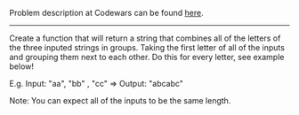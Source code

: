 Problem description at Codewars can be found
[here](https://www.codewars.com/kata/5704aea738428f4d30000914/train/python).

-------------

Create a function that will return a string that combines all of the letters of the three inputed
strings in groups. Taking the first letter of all of the inputs and grouping them next to each
other. Do this for every letter, see example below!
<br>

E.g. Input: "aa", "bb" , "cc" => Output: "abcabc"
<br>

Note: You can expect all of the inputs to be the same length.

